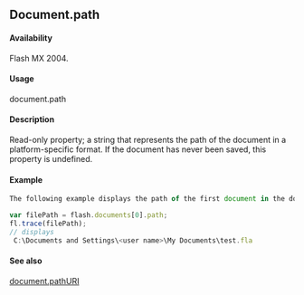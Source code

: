 ## Document.path

#### Availability

Flash MX 2004.

#### Usage

document.path

#### Description

Read-only property; a string that represents the path of the document in a platform-specific format. If the document has never been saved, this property is undefined.

#### Example

```javascript
The following example displays the path of the first document in the documents array in the Output panel. You must save the document before running this script. In the example, the file is named test.fla and is saved in the My Documents folder on a Windows computer.

var filePath = flash.documents[0].path;
fl.trace(filePath);
// displays
 C:\Documents and Settings\<user name>\My Documents\test.fla

```
#### See also

[document.pathURI](../Document_object/docum200.md)

<span id="document.pathURI" class="anchor"></span>
